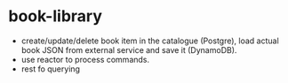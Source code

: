 # book-library

- create/update/delete book item in the catalogue (Postgre), load actual book JSON from external service and save it (DynamoDB).
- use reactor to process commands.
- rest fo querying
